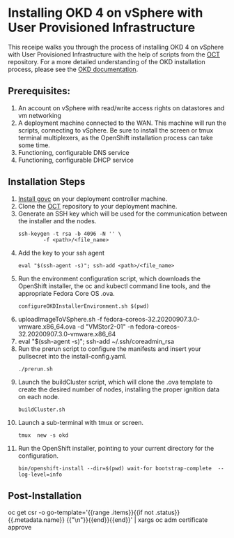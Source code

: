 # Installing OKD 4 on vSphere with User Provisioned Infrastructure

This receipe walks you through the process of installing OKD 4 on vSphere with User Provisioned Infrastructure with the help of scripts from the [OCT](https://github.com/JaimeMagiera/oct) repository. For a more detailed understanding of the OKD installation process, please see the [OKD documentation](https://docs.okd.io/latest/installing/installing_vsphere/installing-vsphere.html).

## Prerequisites:
1. An account on vSphere with read/write access rights on datastores and vm networking
1. A deployment machine connected to the WAN. This machine will run the scripts, connecting to vSphere. Be sure to install the screen or tmux terminal multiplexers, as the OpenShift installation process can take some time.
1. Functioning, configurable DNS service
1. Functioning, configurable DHCP service

## Installation Steps

1. [Install govc](https://github.com/vmware/govmomi/tree/master/govc) on your deployment controller machine. 
1. Clone the [OCT](https://github.com/JaimeMagiera/oct) repository to your deployment machine.
1. Generate an SSH key which will be used for the communication between the installer and the nodes.
	``` console
	ssh-keygen -t rsa -b 4096 -N '' \
    		-f <path>/<file_name>
	```
1. Add the key to your ssh agent
	``` console
	eval "$(ssh-agent -s)"; ssh-add <path>/<file_name>
	```
1. Run the environment configuration script, which downloads the OpenShift installer, the oc and kubectl command line tools, and the appropriate Fedora Core OS .ova.
	``` console
	configureOKDInstallerEnvironment.sh $(pwd)
	``` 
1. uploadImageToVSphere.sh -f fedora-coreos-32.20200907.3.0-vmware.x86_64.ova -d "VMStor2-01" -n fedora-coreos-32.20200907.3.0-vmware.x86_64
1. eval "$(ssh-agent -s)"; ssh-add ~/.ssh/coreadmin_rsa
1. Run the prerun script to configure the manifests and insert your pullsecret into the install-config.yaml. 
	``` console
	./prerun.sh
	```
1. Launch the buildCluster script, which will clone the .ova template to create the desired number of nodes, installing the proper ignition data on each node.
	``` console
	buildCluster.sh
	```
1. Launch a sub-terminal with tmux or screen.
	``` console
	tmux  new -s okd
	```
1. Run the OpenShift installer, pointing to your current directory for the configuration. 
	``` console
	bin/openshift-install --dir=$(pwd) wait-for bootstrap-complete  --log-level=info
	```

## Post-Installation 
oc get csr -o go-template='{{range .items}}{{if not .status}}{{.metadata.name}} {{"\n"}}{{end}}{{end}}' | xargs oc adm certificate approve

